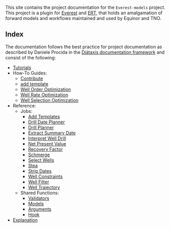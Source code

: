 This site contains the project documentation for the `Everest-models` project. 
This project is a plugin for [Everest](https://github.com/equinor/everest) and [ERT](https://github.com/equinor/ert), that holds an amalgamation of 
forward models and workflows maintained and used by Equinor and TNO.

## Index

The documentation follows the best practice for project documentation
as described by Daniele Procida in the
[Diátaxis documentation framework](https://diataxis.fr/) and consist
of the following:

- [Tutorials](tutorials.md)
- How-To Guides:
    - [Contribute](contribute/contribute.md)
    - [add template](https://fmu-docs.equinor.com/docs/everest/tutorial/everest_templating.html#pipelining-forward-models)
    - [Well Order Optimization](https://fmu-docs.equinor.com/docs/everest/tutorial/well_order_optimisation.html#forward-models)
    - [Well Rate Optimization](https://fmu-docs.equinor.com/docs/everest/tutorial/well_rate_optimisation.html#forward-models)
    - [Well Selection Optimization](https://fmu-docs.equinor.com/docs/everest/tutorial/well_selection.html#forward-models)
- Reference:
    - Jobs:
        - [Add Templates](reference/add_templates/reference.md)
        - [Drill Date Planner](reference/drill_date_planner/reference.md)
        - [Drill Planner](reference/drill_planner/reference.md)
        - [Extract Summary Date](reference/extract_summary_data/reference.md)
        - [Interpret Well Drill](reference/interpret_well_drill/reference.md)
        - [Net Present Value](reference/npv/reference.md)
        - [Recovery Factor](reference/rf/reference.md)
        - [Schmerge](reference/schmerge/reference.md)
        - [Select Wells](reference/select_wells/reference.md)
        - [Stea](reference/stea/reference.md)
        - [Strip Dates](reference/strip_dates/reference.md)
        - [Well Constraints](reference/well_constraints/reference.md)
        - [Well Filter](reference/well_filter/reference.md)
        - [Well Trajectory](reference/well_trajectory/reference.md)
    - Shared Functions:
        - [Validators](reference/shared/validators.md)
        - [Models](reference/shared/models.md)
        - [Arguments](reference/shared/arguments.md)
        - [Hook](reference/hook.md)
- [Explanation](explanation.md)
